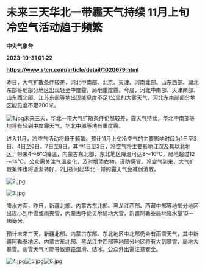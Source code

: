 # 未来三天华北一带霾天气持续 11月上旬冷空气活动趋于频繁
**中央气象台**

**2023-10-31 01:22**

**https://www.stcn.com/article/detail/1020679.html**

昨日，大气扩散条件较差，河北中南部、北京、天津、河南北部、山东西部、湖北东部等地部分地区出现轻至中度霾，局地重度霾。今晨，河北中南部、天津南部、山东西北部、江苏东部等地出现能见度不足1公里的大雾天气，河北东南部部分地区能见度不足200米。

![1.jpg](https://static-web.stcn.com/upload/2023/1031/09/1698715059398005.jpg "1698715059398005.jpg")未来三天，华北一带大气扩散条件仍然较差，霾天气持续，华北中南部等地将有轻到中度霾天气，华北中部等地有重度霾。

进入11月，冷空气活动将趋于频繁。预计11月上旬冷空气的主要影响时段为1日至3日、4日至6日、7日至8日。其中1日至3日，冷空气将主要影响江汉及其以北地区，带来4～6℃降温，内蒙古东北部、东北地区降温可达8～10℃，局地超过12～14℃。公众需关注气温变化，及时增添衣物，谨防感冒。冷空气到来，大气扩散条件也将逐渐转好，2日夜间起华北一带的霾天气会减弱消散。

![2.jpg](https://static-web.stcn.com/upload/2023/1031/09/1698715075673778.jpg "1698715075673778.jpg")

![3.jpg](https://static-web.stcn.com/upload/2023/1031/09/1698715086547022.jpg "1698715086547022.jpg")

降水方面，昨日，新疆北部、内蒙古东北部、黑龙江西部、西藏中部等地部分地区出现小到中雪或雨夹雪，内蒙古呼伦贝尔局地大雪，新疆阿勒泰局地降水量10～16毫米。

预计未来三天，新疆北部、内蒙古东部、东北地区中北部仍会有雨雪天气，其中新疆阿勒泰地区、内蒙古东北部、黑龙江中西部等地部分地区将有大到暴雪，局地大暴雪。雨雪天气可能导致道路湿滑、结冰，公众外出需注意安全。

![4.jpg](https://static-web.stcn.com/upload/2023/1031/09/1698715100897614.jpg "1698715100897614.jpg")![5.jpg](https://static-web.stcn.com/upload/2023/1031/09/1698715103924928.jpg "1698715103924928.jpg")![6.jpg](https://static-web.stcn.com/upload/2023/1031/09/1698715105333803.jpg "1698715105333803.jpg")